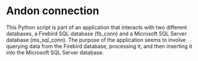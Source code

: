 # Andon connection
This Python script is part of an application that interacts with two different databases, a Firebird SQL database (fb_conn) and a Microsoft SQL Server database (ms_sql_conn). The purpose of the application seems to involve querying data from the Firebird database, processing it, and then inserting it into the Microsoft SQL Server database.
